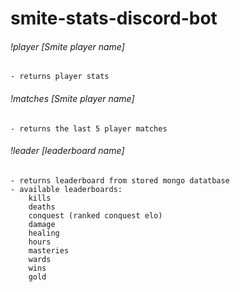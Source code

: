 # smite-stats-discord-bot

###### !player [Smite player name]
    - returns player stats

###### !matches [Smite player name]
    - returns the last 5 player matches

###### !leader [leaderboard name]
    - returns leaderboard from stored mongo datatbase 
    - available leaderboards: 
        kills
        deaths
        conquest (ranked conquest elo)
        damage
        healing
        hours
        masteries
        wards
        wins
        gold
